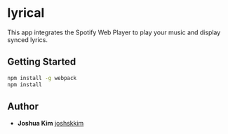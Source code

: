 # lyrical
This app integrates the Spotify Web Player to play your music and display synced lyrics.

## Getting Started

```sh
npm install -g webpack
npm install
```

## Author
* **Joshua Kim** [joshskkim](https://github.com/joshskkim)